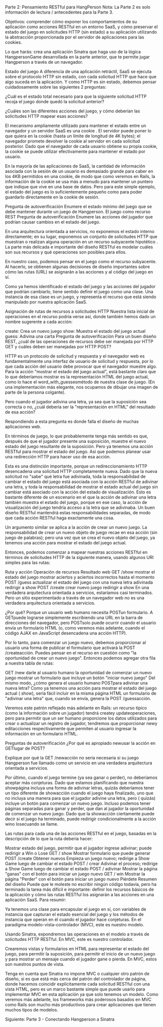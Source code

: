 Parte 2: Pensamiento RESTful para HangPerson
Nota: La Parte 2 es solo información de lectura / antecedentes para la Parte 3.

Objetivos: comprender cómo exponer los comportamientos de su aplicación como acciones RESTful en un entorno SaaS, y cómo preservar el estado del juego en solicitudes HTTP (sin estado) a su aplicación utilizando la abstracción proporcionada por el servidor de aplicaciones para las cookies.

Lo que harás: crea una aplicación Sinatra que haga uso de la lógica HangpersonGame desarrollada en la parte anterior, que te permite jugar Hangperson a través de un navegador.

Estado del juego
A diferencia de una aplicación retráctil, SaaS se ejecuta sobre el protocolo HTTP sin estado, con cada solicitud HTTP que hace que algo suceda en la aplicación. Y como HTTP es sin estado, debemos pensar cuidadosamente sobre las siguientes 2 preguntas:

¿Cuál es el estado total necesario para que la siguiente solicitud HTTP recoja el juego donde quedó la solicitud anterior?

¿Cuáles son las diferentes acciones del juego, y cómo deberían las solicitudes HTTP mapear esas acciones?

El mecanismo ampliamente utilizado para mantener el estado entre un navegador y un servidor SaaS es una cookie . El servidor puede poner lo que quiera en la cookie (hasta un límite de longitud de 4K bytes); el navegador promete devolver la cookie al servidor en cada solicitud posterior. Dado que el navegador de cada usuario obtiene su propia cookie, la cookie se puede utilizar efectivamente para mantener el estado por usuario.

En la mayoría de las aplicaciones de SaaS, la cantidad de información asociada con la sesión de un usuario es demasiado grande para caber en los 4KB permitidos en una cookie, de modo que como veremos en Rails, la información de la cookie se usa más a menudo para mantener un puntero que indique que vive en una base de datos. Pero para este simple ejemplo, el estado del juego es lo suficientemente pequeño como para poder guardarlo directamente en la cookie de sesión.

Pregunta de autoverificación
Enumere el estado mínimo del juego que se debe mantener durante un juego de Hangperson.
El juego como recurso REST
Pregunta de autoverificación
Enumere las acciones del jugador que podrían causar cambios en el estado del juego.

En una arquitectura orientada a servicios, no exponemos el estado interno directamente; en su lugar, exponemos un conjunto de solicitudes HTTP que muestran o realizan alguna operación en un recurso subyacente hipotético . La parte más delicada e importante del diseño RESTful es modelar cuáles son sus recursos y qué operaciones son posibles para ellos.

En nuestro caso, podemos pensar en el juego como el recurso subyacente. Al hacerlo, se obtienen algunas decisiones de diseño importantes sobre cómo las rutas (URL) se asignarán a las acciones y al código del juego en sí.

Como ya hemos identificado el estado del juego y las acciones del jugador que podrían cambiarlo, tiene sentido definir el juego como una clase. Una instancia de esa clase es un juego, y representa el recurso que está siendo manipulado por nuestra aplicación SaaS.

Asignación de rutas de recursos a solicitudes HTTP
Nuestra lista inicial de operaciones en el recurso podría verse así, donde también hemos dado un nombre sugerente a cada acción:

create: Crea un nuevo juego
show: Muestra el estado del juego actual
guess: Adivina una carta
Pregunta de autoverificación
Para un buen diseño REST, ¿cuál de las operaciones de recursos debe ser manejada por HTTP GET y cuáles deben ser manejadas por HTTP POST?

HTTP es un protocolo de solicitud y respuesta y el navegador web es fundamentalmente una interfaz de usuario de solicitud y respuesta, por lo que cada acción del usuario debe provocar que el navegador muestre algo. Para la acción "mostrar el estado del juego actual", está bastante claro que lo que deberíamos mostrar es la representación HTML del juego actual, como lo hace el word_with_guessesmétodo de nuestra clase de juego. (En una implementación más elegante, nos ocupamos de dibujar una imagen de parte de la persona colgante).

Pero cuando el jugador adivina una letra, ya sea que la suposición sea correcta o no, ¿cuál debería ser la "representación en HTML" del resultado de esa acción?

Respondiendo a esta pregunta es donde falla el diseño de muchas aplicaciones web.

En términos de juego, lo que probablemente tenga más sentido es que, después de que el jugador presente una suposición, muestre el nuevo estado del juego resultante de la suposición. Pero ya tenemos una acción RESTful para mostrar el estado del juego. Así que podemos planear usar una redirección HTTP para hacer uso de esa acción.

Esta es una distinción importante, porque un redireccionamiento HTTP desencadena una solicitud HTTP completamente nueva. Dado que la nueva solicitud no "sabe" qué letra fue adivinada, toda la responsabilidad de cambiar el estado del juego está asociada con la acción RESTful de adivinar una letra, y toda la responsabilidad de mostrar el estado actual del juego sin cambiar está asociado con la acción del estado de visualización. Esto es bastante diferente de un escenario en el que la acción de adivinar una letra también muestra el estado del juego, porque en ese caso, la acción de visualización del juego tendría acceso a la letra que se adivinaba. Un buen diseño RESTful mantendrá estas responsabilidades separadas, de modo que cada acción RESTful haga exactamente una cosa.

Un argumento similar se aplica a la acción de crear un nuevo juego. La responsabilidad de crear un nuevo objeto de juego recae en esa acción (sin juego de palabras); pero una vez que se crea el nuevo objeto del juego, ya tenemos una acción para mostrar el estado del juego actual.

Entonces, podemos comenzar a mapear nuestras acciones RESTful en términos de solicitudes HTTP de la siguiente manera, usando algunos URI simples para las rutas:

Ruta y acción	Operación de recursos	Resultado web
GET /show	mostrar el estado del juego	mostrar aciertos y aciertos incorrectos hasta el momento
POST /guess	actualizar el estado del juego con una nueva letra adivinada	redirigir a show
POST /create	crear nuevo juego	redirigir a show
En una verdadera arquitectura orientada a servicios, estaríamos casi terminados. Pero un sitio experimentado a través de un navegador web no es una verdadera arquitectura orientada a servicios.

¿Por qué? Porque un usuario web humano necesita POSTun formulario. A GETpuede lograrse simplemente escribiendo una URL en la barra de direcciones del navegador, pero POSTsolo puede ocurrir cuando el usuario envía un formulario HTML (o, como veremos más adelante, cuando el código AJAX en JavaScript desencadena una acción HTTP).

Por lo tanto, para comenzar un juego nuevo, debemos proporcionar al usuario una forma de publicar el formulario que activará la POST /createacción. Puedes pensar en el recurso en cuestión como "la oportunidad de crear un nuevo juego". Entonces podemos agregar otra fila a nuestra tabla de rutas:

GET /new	darle al usuario humano la oportunidad de comenzar un nuevo juego	mostrar un formulario que incluye un botón "iniciar nuevo juego"
Del mismo modo, ¿cómo genera el usuario humano POSTpara adivinar una nueva letra? Como ya tenemos una acción para mostrar el estado del juego actual ( show), sería fácil incluir en la misma página HTML un formulario de "adivinar una letra" que, cuando se envía, genera la POST /guessacción.

Veremos este patrón reflejado más adelante en Rails: un recurso típico (como la información sobre un jugador) tendrá createy updateoperaciones, pero para permitir que un ser humano proporcione los datos utilizados para crear o actualizar un registro de jugador, tendremos que proporcionar newy editacciones respectivamente que permiten al usuario ingresar la información en un formulario HTML.

Preguntas de autoverificación
¿Por qué es apropiado newusar la acción en GETlugar de POST?

Explique por qué la GET /newacción no sería necesaria si su juego Hangperson fue llamado como un servicio en una verdadera arquitectura orientada a servicios.

Por último, cuando el juego termine (ya sea ganar o perder), no deberíamos aceptar más conjeturas. Dado que estamos planificando que nuestra showpágina incluya una forma de adivinar letras, quizás deberíamos tener un tipo diferente de showacción cuando el juego haya finalizado, uno que no incluya una manera para que el jugador adivine una letra, pero ( quizás) incluye un botón para comenzar un nuevo juego. Incluso podemos tener páginas separadas para ganar y perder, que dan al jugador la oportunidad de comenzar un nuevo juego. Dado que la showacción ciertamente puede decir si el juego ha terminado, puede redirigir condicionalmente a la acción wino losecuando se llame.

Las rutas para cada una de las acciones RESTful en el juego, basadas en la descripción de lo que la ruta debería hacer:

Mostrar estado del juego, permitir que el jugador ingrese adivinar; puede redirigir a Win o Lose	GET / show
Mostrar formulario que puede generar POST /create	Obtener nuevos
Empieza un juego nuevo; redirige a Show Game luego de cambiar el estado	POST / crear
Adivinar el proceso; redirige a Show Game luego de cambiar el estado	POST / adivinar
Mostrar la página "ganas" con el botón para iniciar un juego nuevo	GET / win
Mostrar la página "Perder" con el botón para iniciar un juego nuevo	Piérdete
Resumen del diseño
Puede que le moleste no escribir ningún código todavía, pero ha terminado la tarea más difícil e importante: definir los recursos básicos de la aplicación y cómo las rutas RESTful los asignarán a las acciones en una aplicación SaaS. Para resumir:

Ya tenemos una clase para encapsular el juego en sí, con variables de instancia que capturan el estado esencial del juego y los métodos de instancia que operan en él cuando el jugador hace conjeturas. En el paradigma modelo-vista-controlador (MVC), este es nuestro modelo.

Usando Sinatra, expondremos las operaciones en el modelo a través de solicitudes HTTP RESTful. En MVC, este es nuestro controlador.

Crearemos vistas y formularios en HTML para representar el estado del juego, para permitir la suposición, para permitir el inicio de un nuevo juego y para mostrar un mensaje cuando el jugador gane o pierda. En MVC, estos son nuestros puntos de vista.

Tenga en cuenta que Sinatra no impone MVC o cualquier otro patrón de diseño, si es que está más cerca del patrón del controlador de página, donde hacemos coincidir explícitamente cada solicitud RESTful con una vista HTML, pero es un marco bastante simple que puede usarlo para implementar MVC en esta aplicación ya que solo tenemos un modelo. Como veremos más adelante, los frameworks más poderosos basados ​​en MVC como Rails son mucho más productivos para crear aplicaciones que tienen muchos tipos de modelos.

Siguiente: Parte 3 - Conectando Hangperson a Sinatra
